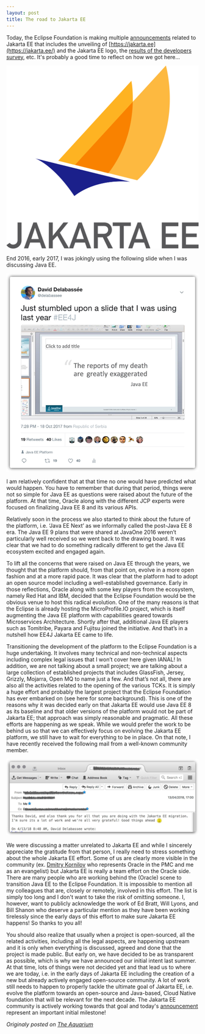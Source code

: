 ```yaml
---
layout: post
title: The road to Jakarta EE
---
```


Today, the Eclipse Foundation is making multiple [announcements](https://jakarta.ee/news/2018/04/24/eclipse-foundation-unveils-new-cloud-native-java-future-with-jakarta-ee/) related to Jakarta EE that includes the unveiling of [https://jakarta.ee](https://jakarta.ee/) and the Jakarta EE logo, the [results of the developers survey](https://jakarta.ee/news/2018/04/24/jakarta-ee-community-survey/), etc. It's probably a good time to reflect on how we got here...

![](/images/blog/jakarta_ee_logo.png#center)<!-- .element height="50%" width="50%" -->

End 2016, early 2017, I was jokingly using the following slide when I was discussing Java EE. 

![](/images/blog/slide_pic.jpg#center)


I am relatively confident that at that time no one would have predicted what would happen. You have to remember that during that period, things were not so simple for Java EE as questions were raised about the future of the platform. At that time, Oracle along with the different JCP experts were focused on finalizing Java EE 8 and its various APIs. 

Relatively soon in the process we also started to think about the future of the platform, i.e. ‘Java EE Next’ as we informally called the post-Java EE 8 era. The Java EE 9 plans that were shared at JavaOne 2016 weren’t particularly well received so we went back to the drawing board. It was clear that we had to do something radically different to get the Java EE ecosystem excited and engaged again. 

To lift all the concerns that were raised on Java EE through the years, we thought that the platform should, from that point on, evolve in a more open fashion and at a more rapid pace. It was clear that the platform had to adopt an open source model including a well-established governance. Early in those reflections, Oracle along with some key players from the ecosystem, namely Red Hat and IBM, decided that the Eclipse Foundation would be the obvious venue to host this radical evolution. One of the many reasons is that the Eclipse is already hosting the MicroProfile.IO project, which is itself augmenting the Java EE platform with capabilities geared towards Microservices Architecture. Shortly after that, additional Java EE players such as Tomitribe, Payara and Fujitsu joined the initiative. And that’s in a nutshell how EE4J Jakarta EE came to life.

Transitioning the development of the platform to the Eclipse Foundation is a huge undertaking. It involves many technical and non-technical aspects including complex legal issues that I won’t cover here given IANAL! In addition, we are not talking about a small project; we are talking about a large collection of established projects that includes GlassFish, Jersey, Grizzly, Mojarra, Open MQ to name just a few. And that’s not all, there are also all the activities related to the opening of the various TCKs. It is simply a huge effort and probably the largest project that the Eclipse Foundation has ever embarked on (see here for some background). This is one of the reasons why it was decided early on that Jakarta EE would use Java EE 8 as its baseline and that older versions of the platform would not be part of Jakarta EE; that approach was simply reasonable and pragmatic. All these efforts are happening as we speak. While we would prefer the work to be behind us so that we can effectively focus on evolving the Jakarta EE platform, we still have to wait for everything to be in place. On that note, I have recently received the following mail from a well-known community member. 

![](/images/blog/mail_pic.jpg#center)

We were discussing a matter unrelated to Jakarta EE and while I sincerely appreciate the gratitude from that person, I really need to stress something about the whole Jakarta EE effort. Some of us are clearly more visible in the community (ex. [Dmitry Kornilov](https://twitter.com/m0mus?lang=en) who represents Oracle in the PMC and me as an evangelist) but Jakarta EE is really a team effort on the Oracle side. There are many people who are working behind the (Oracle) scene to transition Java EE to the Eclipse Foundation. It is impossible to mention all my colleagues that are, closely or remotely, involved in this effort. The list is simply too long and I don't want to take the risk of omitting someone. I, however, want to publicly acknowledge the work of Ed Bratt, Will Lyons, and Bill Shanon who deserve a particular mention as they have been working tirelessly since the early days of this effort to make sure Jakarta EE happens! So thanks to you all!

You should also realize that usually when a project is open-sourced, all the related activities, including all the legal aspects, are happening upstream and it is only when everything is discussed, agreed and done that the project is made public. But early on, we have decided to be as transparent as possible, which is why we have announced our initial intent last summer. At that time, lots of things were not decided yet and that lead us to where we are today, i.e. in the early days of Jakarta EE including the creation of a new but already actively engaged open-source community. A lot of work still needs to happen to properly tackle the ultimate goal of Jakarta EE, i.e. evolve the platform towards an open-source and Java-based, Cloud Native foundation that will be relevant for the next decade. The Jakarta EE community is actively working towards that goal and today's [announcement](https://jakarta.ee/news/2018/04/24/eclipse-foundation-unveils-new-cloud-native-java-future-with-jakarta-ee/) represent an important initial milestone!

*Originaly posted on [The Aquarium](https://blogs.oracle.com/theaquarium/the-road-to-jakarta-ee)*
